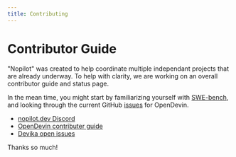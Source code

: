 ```yaml
---
title: Contributing
---
```


# Contributor Guide

"Nopilot" was created to help coordinate multiple independant projects that are already underway. To help with clarity, we are working on an overall contributor guide and status page.

In the mean time, you might start by familiarizing yourself with [SWE-bench](https://www.swebench.com), and looking through the current GitHub [issues](https://github.com/OpenDevin/OpenDevin/issues) for OpenDevin.

* [nopilot.dev Discord](https://discord.gg/k3hzFm5ykA)
* [OpenDevin contributer guide](https://github.com/OpenDevin/OpenDevin/blob/main/CONTRIBUTING.md)
* [Devika open issues](https://github.com/stitionai/devika/issues)

Thanks so much!